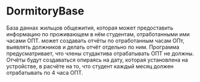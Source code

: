 # DormitoryBase
База даннах жильцов общежития, которая может предоставить информацию по проживающем в нём студентам, отработанными ими часами ОПТ. может создавать отчёты по отработанным часам ОПт, выявлять должников и делать отчёт отдельно по ним. Программа предусматривает, что члены студактива отрабатывать ОПТ не должны. Отчёты будут создаваться опираясь на дату, которая установлена на устройстве, в расчёте на то, что студент каждый месяц должен отрабатывать по 4 часа ОПТ. 
